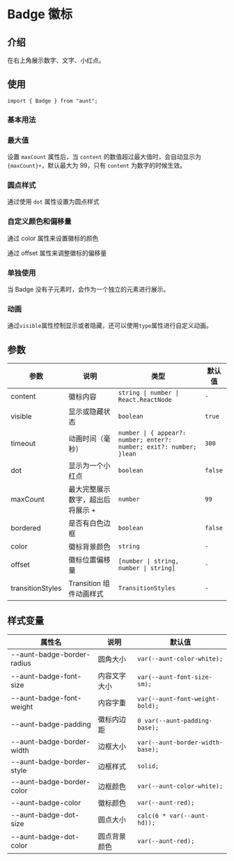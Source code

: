 # Badge 徽标

<code hidden="hidden" src="./demos/demo.tsx"></code>

## 介绍

在右上角展示数字、文字、小红点。

## 使用

```tsx
import { Badge } from "aunt";
```

### 基本用法

<code src="./demos/demo-base.tsx"></code>

### 最大值

设置 `maxCount` 属性后，当 `content` 的数值超过最大值时，会自动显示为 `{maxCount}+`，默认最大为 99，只有 `content` 为数字的时候生效。
<code src="./demos/demo-maxcount.tsx"></code>

### 圆点样式

通过使用 `dot` 属性设置为圆点样式
<code src="./demos/demo-dot.tsx"></code>

### 自定义颜色和偏移量

通过 color 属性来设置徽标的颜色

通过 offset 属性来调整徽标的偏移量
<code src="./demos/demo-offset-color.tsx"></code>

### 单独使用

当 Badge 没有子元素时，会作为一个独立的元素进行展示。
<code src="./demos/demo-badge.tsx"></code>

### 动画

通过`visible`属性控制显示或者隐藏，还可以使用`type`属性进行自定义动画。
<code src="./demos/demo-visible.tsx"></code>

## 参数

| 参数     | 说明                             | 类型                                                                | 默认值  |
| -------- | -------------------------------- | ------------------------------------------------------------------- | ------- |
| content  | 徽标内容                         | `string \| number \| React.ReactNode`                               | `-`     |
| visible  | 显示或隐藏状态                   | `boolean`                                                           | `true`  |
| timeout  | 动画时间（毫秒）                 | `number \| { appear?: number; enter?: number; exit?: number; }lean` | `300`   |
| dot      | 显示为一个小红点                 | `boolean`                                                           | `false` |
| maxCount | 最大完整展示数字，超出后将展示 + | `number`                                                            | `99`    |
| bordered | 是否有白色边框                   | `boolean`                                                           | `false` |
| color    | 徽标背景颜色                     | `string`                                                            | `-`     |
| offset   | 徽标位置偏移量                   | `[number \| string, number \| string]`                              | `-`     |
| transitionStyles   | Transition 组件动画样式 | `TransitionStyles` | `-` |

## 样式变量

| 属性名                     | 说明         | 默认值                           |
| -------------------------- | ------------ | -------------------------------- |
| --aunt-badge-border-radius | 圆角大小     | `var(--aunt-color-white);`       |
| --aunt-badge-font-size     | 内容文字大小 | `var(--aunt-font-size-sm);`      |
| --aunt-badge-font-weight   | 内容字重     | `var(--aunt-font-weight-bold);`  |
| --aunt-badge-padding       | 徽标内边距   | `0 var(--aunt-padding-base);`    |
| --aunt-badge-border-width  | 边框大小     | `var(--aunt-border-width-base);` |
| --aunt-badge-border-style  | 边框样式     | `solid;`                         |
| --aunt-badge-border-color  | 边框颜色     | `var(--aunt-color-white);`       |
| --aunt-badge-color         | 徽标颜色     | `var(--aunt-red);`               |
| --aunt-badge-dot-size      | 圆点大小     | `calc(6 * var(--aunt-hd));`      |
| --aunt-badge-dot-color     | 圆点背景颜色 | `var(--aunt-red);`               |
